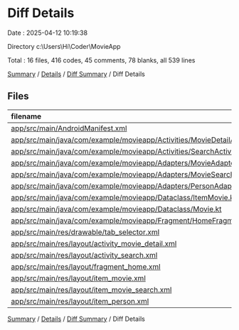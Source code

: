 # Diff Details

Date : 2025-04-12 10:19:38

Directory c:\\Users\\Hi\\Coder\\MovieApp

Total : 16 files,  416 codes, 45 comments, 78 blanks, all 539 lines

[Summary](results.md) / [Details](details.md) / [Diff Summary](diff.md) / Diff Details

## Files
| filename | language | code | comment | blank | total |
| :--- | :--- | ---: | ---: | ---: | ---: |
| [app/src/main/AndroidManifest.xml](/app/src/main/AndroidManifest.xml) | XML | 3 | 0 | 0 | 3 |
| [app/src/main/java/com/example/movieapp/Activities/MovieDetailActivity.kt](/app/src/main/java/com/example/movieapp/Activities/MovieDetailActivity.kt) | Kotlin | 9 | -7 | 0 | 2 |
| [app/src/main/java/com/example/movieapp/Activities/SearchActivity.kt](/app/src/main/java/com/example/movieapp/Activities/SearchActivity.kt) | Kotlin | 90 | 12 | 14 | 116 |
| [app/src/main/java/com/example/movieapp/Adapters/MovieAdapter.kt](/app/src/main/java/com/example/movieapp/Adapters/MovieAdapter.kt) | Kotlin | 32 | 0 | 5 | 37 |
| [app/src/main/java/com/example/movieapp/Adapters/MovieSearchAdapter.kt](/app/src/main/java/com/example/movieapp/Adapters/MovieSearchAdapter.kt) | Kotlin | 32 | 0 | 6 | 38 |
| [app/src/main/java/com/example/movieapp/Adapters/PersonAdapter.kt](/app/src/main/java/com/example/movieapp/Adapters/PersonAdapter.kt) | Kotlin | 25 | 0 | 6 | 31 |
| [app/src/main/java/com/example/movieapp/Dataclass/ItemMovie.kt](/app/src/main/java/com/example/movieapp/Dataclass/ItemMovie.kt) | Kotlin | 9 | 0 | 2 | 11 |
| [app/src/main/java/com/example/movieapp/Dataclass/Movie.kt](/app/src/main/java/com/example/movieapp/Dataclass/Movie.kt) | Kotlin | 2 | 0 | 0 | 2 |
| [app/src/main/java/com/example/movieapp/Fragment/HomeFragment.kt](/app/src/main/java/com/example/movieapp/Fragment/HomeFragment.kt) | Kotlin | 82 | 26 | 20 | 128 |
| [app/src/main/res/drawable/tab\_selector.xml](/app/src/main/res/drawable/tab_selector.xml) | XML | -13 | 0 | 0 | -13 |
| [app/src/main/res/layout/activity\_movie\_detail.xml](/app/src/main/res/layout/activity_movie_detail.xml) | XML | 4 | 0 | 1 | 5 |
| [app/src/main/res/layout/activity\_search.xml](/app/src/main/res/layout/activity_search.xml) | XML | 45 | 2 | 7 | 54 |
| [app/src/main/res/layout/fragment\_home.xml](/app/src/main/res/layout/fragment_home.xml) | XML | -62 | 5 | -6 | -63 |
| [app/src/main/res/layout/item\_movie.xml](/app/src/main/res/layout/item_movie.xml) | XML | 51 | 7 | 8 | 66 |
| [app/src/main/res/layout/item\_movie\_search.xml](/app/src/main/res/layout/item_movie_search.xml) | XML | 76 | 0 | 11 | 87 |
| [app/src/main/res/layout/item\_person.xml](/app/src/main/res/layout/item_person.xml) | XML | 31 | 0 | 4 | 35 |

[Summary](results.md) / [Details](details.md) / [Diff Summary](diff.md) / Diff Details